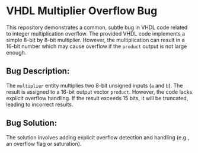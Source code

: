 # VHDL Multiplier Overflow Bug

This repository demonstrates a common, subtle bug in VHDL code related to integer multiplication overflow.  The provided VHDL code implements a simple 8-bit by 8-bit multiplier. However, the multiplication can result in a 16-bit number which may cause overflow if the `product` output is not large enough.

## Bug Description:
The `multiplier` entity multiplies two 8-bit unsigned inputs (`a` and `b`). The result is assigned to a 16-bit output vector `product`. However, the code lacks explicit overflow handling. If the result exceeds 15 bits, it will be truncated, leading to incorrect results. 

## Bug Solution:
The solution involves adding explicit overflow detection and handling (e.g., an overflow flag or saturation).